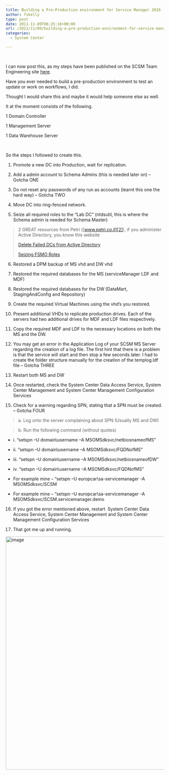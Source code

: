 ```yaml
---
title: Building a Pre-Production environment for Service Manager 2010
author: fskelly
type: post
date: 2011-11-09T06:25:16+00:00
url: /2011/11/09/building-a-pre-production-environment-for-service-manager-2010/
categories:
  - System Center

---
```

&#160;

I can now post this, as my steps have been published on the SCSM Team Engineering site [here][1].

Have you ever needed to build a pre-production environment to test an update or work on workflows, I did.

Thought I would share this and maybe it would help someone else as well.

It at the moment consists of the following.

1 Domain Controller

1 Management Server

1 Data Warehouse Server

&#160;

So the steps I followed to create this.

1. Promote a new DC into Production, wait for replication.

2. Add a admin account to Schema Admins (this is needed later on) – <font>Gotcha ONE</font>

3. Do not reset any passwords of any run as accounts (learnt this one the hard way) – <font>Gotcha TWO</font>

4. Move DC into ring-fenced network.

5. Seize all required roles to the “Lab DC” (ntdsutil, this is where the Schema admin is needed for Schema Master)

> 2 GREAT resources from Petri ([www.petri.co.il][2]), if you administer Active Directory, you know this website
> 
> [Delete Failed DCs from Active Directory][3]
> 
> [Seizing FSMO Roles][4]

6. Restored a DPM backup of MS vhd and DW vhd

7. Restored the required databases for the MS (serviceManager LDF and MDF)

8. Restored the required databases for the DW (DataMart, StagingAndConfig and Repository)

9. Create the required Virtual Machines using the vhd’s you restored.

10. Present additional VHDs to replicate production drives. Each of the servers had two additional drives for MDF and LDF files respectively.

11. Copy the required MDF and LDF to the necessary locations on both the MS and the DW.

12. You may get an error in the Application Log of your SCSM MS Server regarding the creation of a log file. The first hint that there is a problem is that the service will start and then stop a few seconds later. I had to create the folder structure manually for the creation of the templog.ldf file – <font>Gotcha THREE</font>

13. Restart both MS and DW

14. Once restarted, check the System Center Data Access Service, System Center Management and System Center Management Configuration Services

15. Check for a warning regarding SPN, stating that a SPN must be created. – <font>Gotcha FOUR</font>

> a. Log onto the server complaining about SPN (Usually MS and DW)

> b. Run the following command (without quotes) 

  * i. “setspn –U domain\username –A MSOMSdksvc/netbiosnameofMS” 

  * ii. “setspn –U domain\username –A MSOMSdksvc/FQDNofMS” 

  * iii. “setspn –U domain\username –A MSOMSdksvc/netbiosnameofDW” 

  * iv. “setspn –U domain\username –A MSOMSdksvc/FQDNofMS” 

  * <font>For example mine – “setspn –U europcar\sa-servicemanager -A MSOMSdksvc/SCSM</font> 
  * <font>For example mine – “setspn –U europcar\sa-servicemanager -A MSOMSdksvc/SCSM.servicemanager.demo</font> 

16. If you got the error mentioned above, restart&#160; System Center Data Access Service, System Center Management and System Center Management Configuration Services

17. That got me up and running.

[<img loading="lazy" style="background-image:none;padding-left:0;padding-right:0;display:inline;padding-top:0;border-width:0;" title="image" border="0" alt="image" src="http://fskelly.files.wordpress.com/2011/11/image_thumb.png" width="928" height="742" />][5]

 [1]: http://blogs.technet.com/b/servicemanager/archive/2011/11/08/setting-up-a-pre-production-test-environment.aspx?CommentPosted=true&wa=wsignin1.0
 [2]: http://www.petri.co.il
 [3]: http://www.petri.co.il/delete_failed_dcs_from_ad.htm
 [4]: http://www.petri.co.il/seizing_fsmo_roles.htm
 [5]: http://fskelly.files.wordpress.com/2011/11/image.png